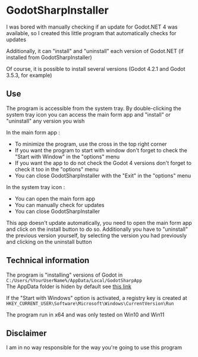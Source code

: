 # GodotSharpInstaller

I was bored with manually checking if an update for Godot.NET 4 was available, so I created this little program that automatically checks for updates

Additionally, it can "install" and "uninstall" each version of Godot.NET (if installed from GodotSharpInstaller)

Of course, it is possible to install several versions (Godot 4.2.1 and Godot 3.5.3, for example)

## Use

The program is accessible from the system tray. By double-clicking the system tray icon you can access the main form app and "install" or "uninstall" any version you wish

In the main form app :

 - To minimize the program, use the cross in the top right corner
 - If you want the program to start with window don't forget to check the "Start with Window" in the "options" menu
 - If you want the app to do not check the Godot 4 versions don't forget to check it too in the "options" menu
 - You can close GodotSharpInstaller with the "Exit" in the "options" menu

In the system tray icon :

 - You can open the main form app
 - You can manually check for updates
 - You can close GodotSharpInstaller

 This app doesn't update automatically, you need to open the main form app and click on the install button to do so. Additionally you have to "uninstall" the previous version yourself, by selecting the version you had previously and clicking on the uninstall button
 
## Technical information

The program is "installing" versions of Godot in   ```C:/Users/%YourUserName%/AppData/Local/GodotSharpApp```  
The AppData folder is hiden by default see [this link](https://support.microsoft.com/en-us/windows/view-hidden-files-and-folders-in-windows-97fbc472-c603-9d90-91d0-1166d1d9f4b5#WindowsVersion=Windows_11)

If the "Start with Windows" option is activated, a registry key is created at ```HKEY_CURRENT_USER\Software\Microsoft\Windows\CurrentVersion\Run```

The program run in x64 and was only tested on Win10 and Win11

## Disclaimer

I am in no way responsible for the way you're going to use this program
